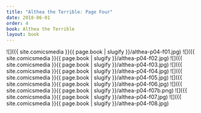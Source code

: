 ```yaml
---
title: "Althea the Terrible: Page Four"
date: 2018-06-01
order: 4
book: Althea the Terrible
layout: book
---
```

![]({{ site.comicsmedia }}{{ page.book | slugify }}/althea-p04-f01.jpg)
![]({{ site.comicsmedia }}{{ page.book | slugify }}/althea-p04-f02.jpg)
![]({{ site.comicsmedia }}{{ page.book | slugify }}/althea-p04-f03.jpg)
![]({{ site.comicsmedia }}{{ page.book | slugify }}/althea-p04-f04.jpg)
![]({{ site.comicsmedia }}{{ page.book | slugify }}/althea-p04-f05.jpg)
![]({{ site.comicsmedia }}{{ page.book | slugify }}/althea-p04-f06.jpg)
![]({{ site.comicsmedia }}{{ page.book | slugify }}/althea-p04-f07b.png)
![]({{ site.comicsmedia }}{{ page.book | slugify }}/althea-p04-f07.jpg)
![]({{ site.comicsmedia }}{{ page.book | slugify }}/althea-p04-f08.jpg)